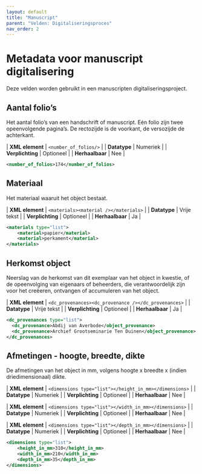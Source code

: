 ```yaml
---
layout: default
title: "Manuscript"
parent: "Velden: Digitaliseringsproces"
nav_order: 2
---
```


# Metadata voor manuscript digitalisering

Deze velden worden gebruikt in een manuscripten digitaliseringsproject.

## Aantal folio’s

Het aantal folio’s van een handschrift of manuscript. Eén folio zijn twee opeenvolgende pagina’s. De rectozijde is de voorkant, de versozijde de achterkant.

| **XML element**        | `<number_of_folios/>`                                                                                                     |
| **Datatype**           | Numeriek                                                                                                            |
| **Verplichting**       | Optioneel     |
| **Herhaalbaar**        | Nee                                                                                                                |

```xml
<number_of_folios>174</number_of_folios>
```

## Materiaal

Het materiaal waaruit het object bestaat.

| **XML element**        | `<materials><material /></materials>`                                                                                                     |
| **Datatype**           | Vrije tekst                                                                                                            |
| **Verplichting**       | Optioneel     |
| **Herhaalbaar**        | Ja                                                                                                                |

```xml
<materials type="list">
	<material>papier</material>
	<material>perkament</material>
</materials>
```

## Herkomst object

Neerslag van de herkomst van dit exemplaar van het object in kwestie, of de opeenvolging van eigenaars of beheerders, die verantwoordelijk zijn voor het creëeren, ontvangen of accumuleren van het object.

| **XML element**        | `<dc_provenances><dc_provenance /></dc_provenances>`                                                                                                     |
| **Datatype**           | Vrije tekst                                                                                                            |
| **Verplichting**       | Optioneel     |
| **Herhaalbaar**        | Ja                                                                                                                |

```xml
<dc_provenances type="list">
  <dc_provenance>Abdij van Averbode</object_provenance>
  <dc_provenance>Archief Grootseminarie Ten Duinen</object_provenance>
</dc_provenances>
```

## Afmetingen - hoogte, breedte, dikte

De afmetingen van het object in mm, volgens hoogte x breedte x (indien driedimensionaal) dikte.

| **XML element**        | `<dimensions type="list"></height_in_mm></dimensions>`                                                                                                    |
| **Datatype**           | Numeriek                                                                                                            |
| **Verplichting**       | Optioneel     |
| **Herhaalbaar**        | Nee                                                                                                                |

| **XML element**        | `<dimensions type="list"></width_in_mm></dimensions>`                                                                                                    |
| **Datatype**           | Numeriek                                                                                                            |
| **Verplichting**       | Optioneel     |
| **Herhaalbaar**        | Nee                                                                                                                |

| **XML element**        | `<dimensions type="list"></depth_in_mm></dimensions>`                                                                                                    |
| **Datatype**           | Numeriek                                                                                                            |
| **Verplichting**       | Optioneel     |
| **Herhaalbaar**        | Nee                                                                                                                |

```xml
<dimensions type="list">
	<height_in_mm>310</height_in_mm>
	<width_in_mm>210</width_in_mm>
	<depth_in_mm>35</depth_in_mm>
</dimensions>
```